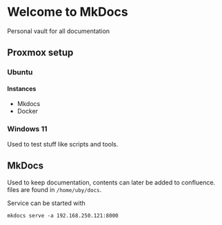 # Welcome to MkDocs

Personal vault for all documentation

## Proxmox setup

### Ubuntu
#### Instances
- Mkdocs
- Docker

### Windows 11
Used to test stuff like scripts and tools.


## MkDocs
Used to keep documentation, contents can later be added to confluence.
files are found in `/home/uby/docs`.

Service can be started with
```
mkdocs serve -a 192.168.250.121:8000
```

